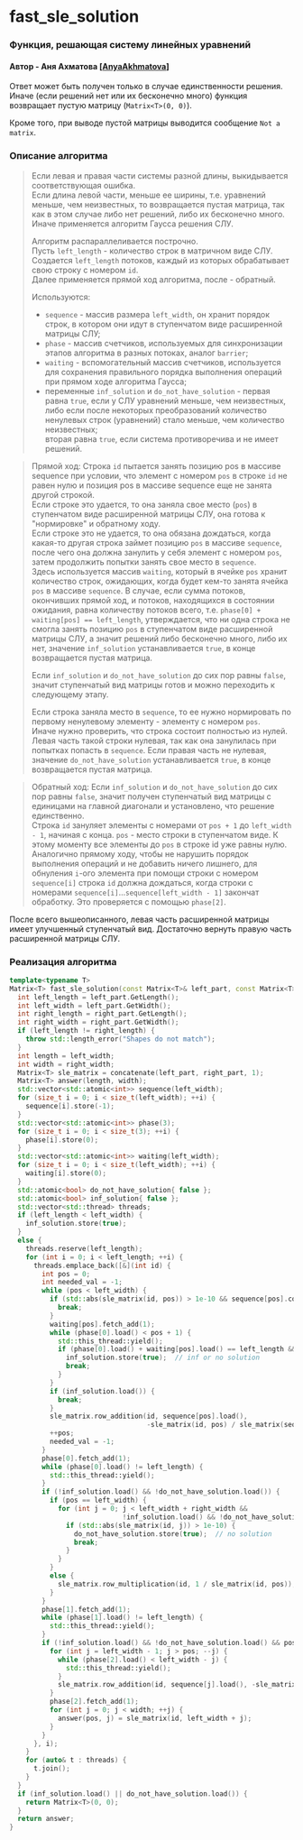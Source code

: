 # fast_sle_solution

### Функция, решающая систему линейных уравнений

#### Автор - Аня Ахматова [[AnyaAkhmatova](https://github.com/AnyaAkhmatova)]

Ответ может быть получен только в случае единственности решения.<br>
Иначе (если решений нет или их бесконечно много) функция возвращает 
пустую матрицу (`Matrix<T>(0, 0)`).

Кроме того, при выводе пустой матрицы выводится сообщение `Not a matrix`.

### Описание алгоритма
> Если левая и правая части системы разной длины, выкидывается 
> соответствующая ошибка.<br>
> Если длина левой части, меньше ее ширины, т.е. уравнений меньше, 
> чем неизвестных, то возвращается пустая матрица, так как в этом случае 
> либо нет решений, либо их бесконечно много.
> Иначе применяется алгоритм Гаусса решения СЛУ.
> 
> Алгоритм распараллеливается построчно.<br>
> Пусть `left_length` - количество строк в матричном виде СЛУ.<br>
> Создается `left_length` потоков, каждый из которых обрабатывает 
> свою строку с номером `id`.<br>
> Далее применяется прямой ход алгоритма, после - обратный.
>
> Используются:
> - `sequence` - массив размера `left_width`, он хранит порядок 
> строк, в котором они идут в ступенчатом виде 
> расширенной матрицы СЛУ;
> - `phase` - массив счетчиков, используемых для синхронизации
> этапов алгоритма в разных потоках, аналог `barrier`; 
> - `waiting` - вспомогательный массив счетчиков, используется 
> для сохранения правильного порядка выполнения операций при 
> прямом ходе алгоритма Гаусса;
> - переменные `inf_solution` и `do_not_have_solution` - 
> первая равна `true`, если у СЛУ уравнений меньше, 
> чем неизвестных, либо если после некоторых преобразований
> количество ненулевых строк (уравнений) стало меньше,
> чем количество неизвестных;<br>
> вторая равна `true`, если система противоречива и не имеет
> решений.

> Прямой ход:
> Строка `id` пытается занять позицию pos в массиве 
> sequence при условии, что элемент с номером `pos`
> в строке `id` не равен нулю и позиция pos в массиве 
> sequence еще не занята другой строкой.<br>
> Если строке это удается, то она заняла свое место (`pos`) 
> в ступенчатом виде расширенной матрицы СЛУ, она
> готова к "нормировке" и обратному ходу.<br>
> Если строке это не удается, то она обязана дождаться, 
> когда какая-то другая строка займет позицию `pos` 
> в массиве `sequence`, после чего она должна занулить 
> у себя элемент с номером `pos`, затем продолжить попытки
> занять свое место в `sequence`.<br>
> Здесь используется массив `waiting`, который в ячейке `pos` 
> хранит количество строк, ожидающих, когда будет кем-то
> занята ячейка `pos` в массиве `sequence`. В случае, если 
> сумма потоков, окончивших прямой ход, и потоков, 
> находящихся в состоянии ожидания, равна количеству 
> потоков всего, т.е. `phase[0] + waiting[pos] == left_length`,
> утверждается, что ни одна строка не смогла занять позицию `pos`
> в ступенчатом виде расширенной матрицы СЛУ, а значит решений
> либо бесконечно много, либо их нет, значение `inf_solution` 
> устанавливается `true`, в конце возвращается пустая матрица.
> 
> Если `inf_solution` и `do_not_have_solution` до сих пор равны 
> `false`, значит ступенчатый вид матрицы готов и можно 
> переходить к следующему этапу.
> 
> Если строка заняла место в `sequence`, то ее нужно нормировать
> по первому ненулевому элементу - элементу с номером `pos`.<br>
> Иначе нужно проверить, что строка состоит полностью из нулей.<br>
> Левая часть такой строки нулевая, так как она занулилась при
> попытках попасть в `sequence`. Если правая часть не нулевая,
> значение `do_not_have_solution` устанавливается `true`, в конце 
> возвращается пустая матрица.

> Обратный ход:
> Если `inf_solution` и `do_not_have_solution` до сих пор равны 
> `false`, значит получен ступенчатый вид матрицы с единицами
> на главной диагонали и установлено, что решение единственно.<br>
> Строка `id` зануляет элементы с номерами от `pos + 1` до
> `left_width - 1`, начиная с конца. `pos` - место строки в 
> ступенчатом виде. К этому моменту все элементы до `pos` в строке id
> уже равны нулю. Аналогично прямому ходу, чтобы не нарушить 
> порядок выполнения операций и не добавить ничего лишнего, 
> для обнуления `i`-ого элемента при помощи строки с номером 
> `sequence[i]` строка `id` должна дождаться, когда
> строки с номерами `sequence[i]`...`sequence[left_width - 1]`
> закончат обработку. Это проверяется с помощью `phase[2]`.

После всего вышеописанного, левая часть расширенной матрицы имеет
улучшенный ступенчатый вид. Достаточно вернуть правую часть 
расширенной матрицы СЛУ.


### Реализация алгоритма

```cpp
template<typename T>
Matrix<T> fast_sle_solution(const Matrix<T>& left_part, const Matrix<T>& right_part) {
  int left_length = left_part.GetLength();
  int left_width = left_part.GetWidth();
  int right_length = right_part.GetLength();
  int right_width = right_part.GetWidth();
  if (left_length != right_length) {
    throw std::length_error("Shapes do not match");
  }
  int length = left_width;
  int width = right_width;
  Matrix<T> sle_matrix = concatenate(left_part, right_part, 1);
  Matrix<T> answer(length, width);
  std::vector<std::atomic<int>> sequence(left_width);
  for (size_t i = 0; i < size_t(left_width); ++i) {
    sequence[i].store(-1);
  }
  std::vector<std::atomic<int>> phase(3);
  for (size_t i = 0; i < size_t(3); ++i) {
    phase[i].store(0);
  }
  std::vector<std::atomic<int>> waiting(left_width);
  for (size_t i = 0; i < size_t(left_width); ++i) {
    waiting[i].store(0);
  }
  std::atomic<bool> do_not_have_solution{ false };
  std::atomic<bool> inf_solution{ false };
  std::vector<std::thread> threads;
  if (left_length < left_width) {
    inf_solution.store(true);
  }
  else {
    threads.reserve(left_length);
    for (int i = 0; i < left_length; ++i) {
      threads.emplace_back([&](int id) {
        int pos = 0;
        int needed_val = -1;
        while (pos < left_width) {
          if (std::abs(sle_matrix(id, pos)) > 1e-10 && sequence[pos].compare_exchange_weak(needed_val, id)) {
            break;
          }
          waiting[pos].fetch_add(1);
          while (phase[0].load() < pos + 1) {
            std::this_thread::yield();
            if (phase[0].load() + waiting[pos].load() == left_length && phase[0].load() < pos + 1) {
              inf_solution.store(true);  // inf or no solution
              break;
            }
          }
          if (inf_solution.load()) {
            break;
          }
          sle_matrix.row_addition(id, sequence[pos].load(),
                                  -sle_matrix(id, pos) / sle_matrix(sequence[pos].load(), pos));
          ++pos;
          needed_val = -1;
        }
        phase[0].fetch_add(1);
        while (phase[0].load() != left_length) {
          std::this_thread::yield();
        }
        if (!inf_solution.load() && !do_not_have_solution.load()) {
          if (pos == left_width) {
            for (int j = 0; j < left_width + right_width &&
                            !inf_solution.load() && !do_not_have_solution.load(); ++j) {
              if (std::abs(sle_matrix(id, j)) > 1e-10) {
                do_not_have_solution.store(true);  // no solution
                break;
              }
            }
          }
          else {
            sle_matrix.row_multiplication(id, 1 / sle_matrix(id, pos));
          }
        }
        phase[1].fetch_add(1);
        while (phase[1].load() != left_length) {
          std::this_thread::yield();
        }
        if (!inf_solution.load() && !do_not_have_solution.load() && pos < left_width) {
          for (int j = left_width - 1; j > pos; --j) {
            while (phase[2].load() < left_width - j) {
              std::this_thread::yield();
            }
            sle_matrix.row_addition(id, sequence[j].load(), -sle_matrix(id, j));
          }
          phase[2].fetch_add(1);
          for (int j = 0; j < width; ++j) {
            answer(pos, j) = sle_matrix(id, left_width + j);
          }
        }
      }, i);
    }
    for (auto& t : threads) {
      t.join();
    }
  }
  if (inf_solution.load() || do_not_have_solution.load()) {
    return Matrix<T>(0, 0);
  }
  return answer;
}
```
